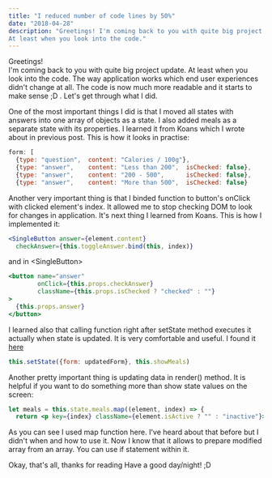```yaml
---
title: "I reduced number of code lines by 50%"
date: "2018-04-28"
description: "Greetings! I'm coming back to you with quite big project update. 
At least when you look into the code."
---
```


Greetings!\
I'm coming back to you with quite big project update. At least when you look 
into the code. The way application works which end user experiences didn't 
change at all. The code is now much more readable and it starts to make sense 
;D . Let's get through what I did.

One of the most important things I did is that I moved all states with answers 
into one array of objects as a state. I also added meals as a separate state 
with its properties. I learned it from Koans which I wrote about in previous 
post. This is how it looks in practise:

```jsx
form: [
  {type: "question",  content: "Calories / 100g"},
  {type: "answer",    content: "Less than 200",  isChecked: false},
  {type: "answer",    content: "200 - 500",      isChecked: false},
  {type: "answer",    content: "More than 500",  isChecked: false}
```

Another very important thing is that I binded function to button's onClick with 
clicked element's index. It allowed me to stop checking DOM to look for changes 
in application. It's next thing I learned from Koans. This is how I implemented 
it:

```jsx
<SingleButton answer={element.content}
  checkAnswer={this.toggleAnswer.bind(this, index)}
```

and in \<SingleButton>

```jsx
<button name="answer"
        onClick={this.props.checkAnswer}
        className={this.props.isChecked ? "checked" : ""}
>
  {this.props.answer}
</button>
```

I learned also that calling function right after setState method executes it 
actually when state is updated. It is very comfortable and useful. I found it 
[here](
http://reactkungfu.com/2016/03/dive-into-react-codebase-handling-state-changes/)

```jsx
this.setState({form: updatedForm}, this.showMeals)
```

Another pretty important thing is updating data in render() method. It is 
helpful if you want to do something more than show state values on the screen:

```jsx
let meals = this.state.meals.map((element, index) => {
  return <p key={index} className={element.isActive ? "" : "inactive"}>{element.name}</p>});
```

As you can see I used map function here. I've heard about that before but I 
didn't when and how to use it. Now I know that it allows to prepare modified 
array from an array. You can use if statement within it.

Okay, that's all, thanks for reading
Have a good day/night! ;D
